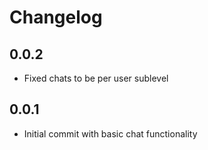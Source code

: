 # Changelog

## 0.0.2

* Fixed chats to be per user sublevel

## 0.0.1

* Initial commit with basic chat functionality
